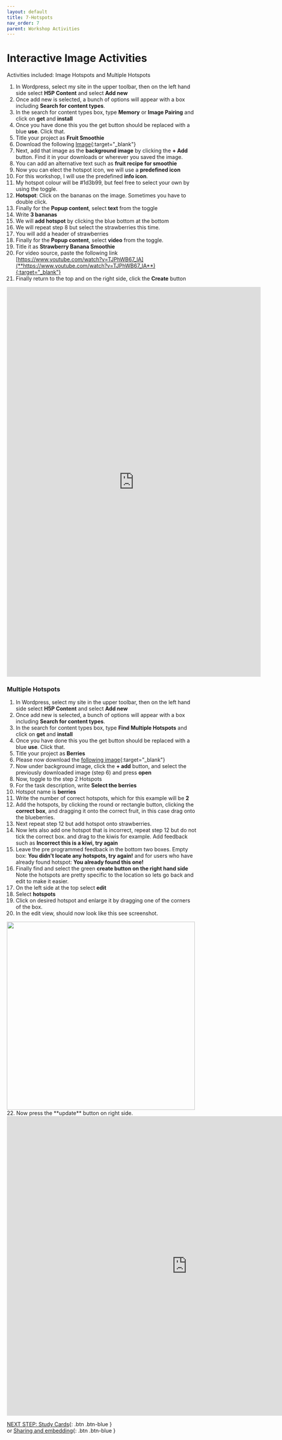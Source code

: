 ```yaml
---
layout: default
title: 7-Hotspots
nav_order: 7
parent: Workshop Activities
---
```

# Interactive Image Activities
Activities included: Image Hotspots and Multiple Hotspots

1. In Wordpress, select my site in the upper toolbar, then on the left hand side select **H5P Content** and select **Add new**
2. Once add new is selected, a bunch of options will appear with a box including **Search for content types**.
3. In the search for content types box, type **Memory** or **Image Pairing** and click on  **get** and **install**
4. Once you have done this you the get button should be replaced with a blue **use**. Click that.
5. Title your project as **Fruit Smoothie**
6. Download the following [Image](https://www.pexels.com/photo/strawberry-smoothie-on-glass-jar-775032/){:target="_blank"}
7. Next, add that image as the **background image** by clicking the **+ Add** button. Find it in your downloads or wherever you saved the image.
8. You can add an alternative text such as **fruit recipe for smoothie**
9. Now you can elect the hotspot icon, we will use a **predefined icon**
10. For this workshop, I will use the predefined **info icon**.
11. My hotspot colour will be #1d3b99, but feel free to select your own by using the toggle.
12. **Hotspot**: Click on the bananas on the image. Sometimes you have to double click.
13. Finally for the **Popup content**, select **text** from the toggle
14. Write **3 bananas**
15. We will **add hotspot** by clicking the blue bottom at the bottom
16. We will repeat step 8 but select the strawberries this time.
17. You will add a header of strawberries
18. Finally for the **Popup content**, select **video** from the toggle.
19. Title it as **Strawberry Banana Smoothie**
20. For video source, paste the following link [https://www.youtube.com/watch?v=TJPhWB67_lA](**https://www.youtube.com/watch?v=TJPhWB67_lA**){:target="_blank"}
21. Finally return to the top and on the right side, click the **Create** button

<iframe src="https://brittanyseducblog.opened.ca/wp-admin/admin-ajax.php?action=h5p_embed&id=11" width="675" height="1036" frameborder="0" allowfullscreen="allowfullscreen" title="Fruit Smoothie"></iframe><script src="https://brittanyseducblog.opened.ca/wp-content/plugins/h5p/h5p-php-library/js/h5p-resizer.js" charset="UTF-8"></script><br>

### Multiple Hotspots
1. In Wordpress, select my site in the upper toolbar, then on the left hand side select **H5P Content** and select **Add new**
2. Once add new is selected, a bunch of options will appear with a box including **Search for content types**.
3. In the search for content types box, type **Find Multiple Hotspots** and click on  **get** and **install**
4. Once you have done this you the get button should be replaced with a blue **use**. Click that.
5. Title your project as **Berries**
6. Please now download the [following image](https://www.pexels.com/photo/assorted-fruits-on-a-box-6654941/){:target="_blank"}
7. Now under background image, click the **+ add** button, and select the previously downloaded image (step 6) and press **open**
8. Now, toggle to the step 2 Hotspots
9. For the task description, write **Select the berries**
10. Hotspot name is **berries**
11. Write the number of correct hotspots, which for this example will be **2**
12. Add the hotspots, by clicking the round or rectangle button, clicking the **correct box**, and dragging it onto the correct fruit, in this case drag onto the blueberries.
13. Next repeat step 12 but add hotspot onto strawberries.
14. Now lets also add one hotspot that is incorrect, repeat step 12 but do not tick the correct box. and drag to the kiwis for example. Add feedback such as **Incorrect this is a kiwi, try again**
15. Leave the pre programmed feedback in the bottom two boxes. Empty box: **You didn't locate any hotspots, try again!** and for users who have already found hotspot: **You already found this one!**
16. Finally find and select the green **create button on the right hand side**
Note the hotspots are pretty specific to the location so lets go back and edit to make it easier.
17. On the left side at the top select **edit**
18. Select **hotspots**
19. Click on desired hotspot and enlarge it by dragging one of the corners of the box.
20. In the edit view, should now look like this see screenshot.
<img src="images/berries.png" style="width:500px"> 
22. Now press the **update** button on right side. 

<iframe src="https://brittanyseducblog.opened.ca/wp-admin/admin-ajax.php?action=h5p_embed&id=20" width="958" height="796" frameborder="0" allowfullscreen="allowfullscreen" title="Berries"></iframe><script src="https://brittanyseducblog.opened.ca/wp-content/plugins/h5p/h5p-php-library/js/h5p-resizer.js" charset="UTF-8"></script>

[NEXT STEP: Study Cards](study-cards.html){: .btn .btn-blue }<br> or
[Sharing and embedding](sharing.html){: .btn .btn-blue }<br>
